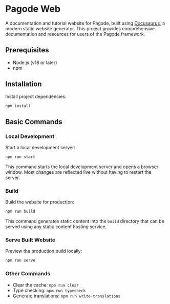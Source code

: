 # Pagode Web

A documentation and tutorial website for Pagode, built using [Docusaurus](https://docusaurus.io/), a modern static website generator. This project provides comprehensive documentation and resources for users of the Pagode framework.

## Prerequisites

- Node.js (v18 or later)
- npm

## Installation

Install project dependencies:

```bash
npm install
```

## Basic Commands

### Local Development

Start a local development server:

```bash
npm run start
```

This command starts the local development server and opens a browser window. Most changes are reflected live without having to restart the server.

### Build

Build the website for production:

```bash
npm run build
```

This command generates static content into the `build` directory that can be served using any static content hosting service.

### Serve Built Website

Preview the production build locally:

```bash
npm run serve
```

### Other Commands

- Clear the cache: `npm run clear`
- Type checking: `npm run typecheck`
- Generate translations: `npm run write-translations`
